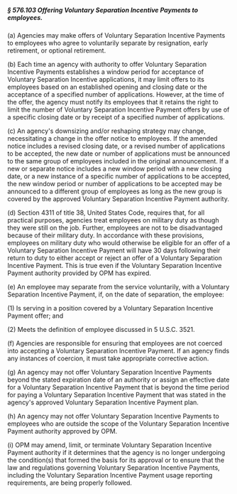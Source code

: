 ##### § 576.103 Offering Voluntary Separation Incentive Payments to employees. #####

(a) Agencies may make offers of Voluntary Separation Incentive Payments to employees who agree to voluntarily separate by resignation, early retirement, or optional retirement.

(b) Each time an agency with authority to offer Voluntary Separation Incentive Payments establishes a window period for acceptance of Voluntary Separation Incentive applications, it may limit offers to its employees based on an established opening and closing date or the acceptance of a specified number of applications. However, at the time of the offer, the agency must notify its employees that it retains the right to limit the number of Voluntary Separation Incentive Payment offers by use of a specific closing date or by receipt of a specified number of applications.

(c) An agency's downsizing and/or reshaping strategy may change, necessitating a change in the offer notice to employees. If the amended notice includes a revised closing date, or a revised number of applications to be accepted, the new date or number of applications must be announced to the same group of employees included in the original announcement. If a new or separate notice includes a new window period with a new closing date, or a new instance of a specific number of applications to be accepted, the new window period or number of applications to be accepted may be announced to a different group of employees as long as the new group is covered by the approved Voluntary Separation Incentive Payment authority.

(d) Section 4311 of title 38, United States Code, requires that, for all practical purposes, agencies treat employees on military duty as though they were still on the job. Further, employees are not to be disadvantaged because of their military duty. In accordance with these provisions, employees on military duty who would otherwise be eligible for an offer of a Voluntary Separation Incentive Payment will have 30 days following their return to duty to either accept or reject an offer of a Voluntary Separation Incentive Payment. This is true even if the Voluntary Separation Incentive Payment authority provided by OPM has expired.

(e) An employee may separate from the service voluntarily, with a Voluntary Separation Incentive Payment, if, on the date of separation, the employee:

(1) Is serving in a position covered by a Voluntary Separation Incentive Payment offer; and

(2) Meets the definition of employee discussed in 5 U.S.C. 3521.

(f) Agencies are responsible for ensuring that employees are not coerced into accepting a Voluntary Separation Incentive Payment. If an agency finds any instances of coercion, it must take appropriate corrective action.

(g) An agency may not offer Voluntary Separation Incentive Payments beyond the stated expiration date of an authority or assign an effective date for a Voluntary Separation Incentive Payment that is beyond the time period for paying a Voluntary Separation Incentive Payment that was stated in the agency's approved Voluntary Separation Incentive Payment plan.

(h) An agency may not offer Voluntary Separation Incentive Payments to employees who are outside the scope of the Voluntary Separation Incentive Payment authority approved by OPM.

(i) OPM may amend, limit, or terminate Voluntary Separation Incentive Payment authority if it determines that the agency is no longer undergoing the condition(s) that formed the basis for its approval or to ensure that the law and regulations governing Voluntary Separation Incentive Payments, including the Voluntary Separation Incentive Payment usage reporting requirements, are being properly followed.
